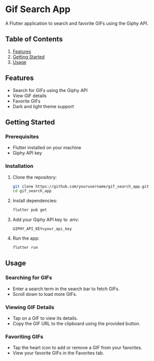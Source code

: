# Gif Search App

A Flutter application to search and favorite GIFs using the Giphy API.

## Table of Contents

1. [Features](#features)
2. [Getting Started](#getting-started)
3. [Usage](#usage)


## Features

- Search for GIFs using the Giphy API
- View GIF details
- Favorite GIFs
- Dark and light theme support

## Getting Started

### Prerequisites

- Flutter installed on your machine
- Giphy API key

### Installation

1. Clone the repository:

    ```bash
    git clone https://github.com/yourusername/gif_search_app.git
    cd gif_search_app
    ```

2. Install dependencies:

    ```bash
    flutter pub get
    ```

3. Add your Giphy API key to .env:

    ```env
    GIPHY_API_KEY=your_api_key
    ```

4. Run the app:

    ```bash
    flutter run
    ```

## Usage

### Searching for GIFs

- Enter a search term in the search bar to fetch GIFs.
- Scroll down to load more GIFs.

### Viewing GIF Details

- Tap on a GIF to view its details.
- Copy the GIF URL to the clipboard using the provided button.

### Favoriting GIFs

- Tap the heart icon to add or remove a GIF from your favorites.
- View your favorite GIFs in the Favorites tab.


